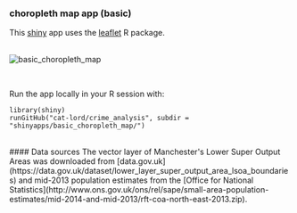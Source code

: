 ### choropleth map app (basic)

This [shiny](http://shiny.rstudio.com) app uses the [leaflet](https://rstudio.github.io/leaflet/) R package.
<br>
<br>

![basic_choropleth_map](https://github.com/cat-lord/crime_analysis/blob/master/GIFs/basic_choropleth_map.gif)

<br>

Run the app locally in your R session with:

```
library(shiny)
runGitHub("cat-lord/crime_analysis", subdir = "shinyapps/basic_choropleth_map/")
```

<br>
#### Data sources
The vector layer of Manchester's Lower Super Output Areas was downloaded from 
[data.gov.uk](https://data.gov.uk/dataset/lower_layer_super_output_area_lsoa_boundaries) 
and mid-2013 population estimates from the [Office for National Statistics](http://www.ons.gov.uk/ons/rel/sape/small-area-population-estimates/mid-2014-and-mid-2013/rft-coa-north-east-2013.zip).
